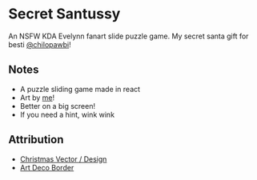# Secret Santussy

An NSFW KDA Evelynn fanart slide puzzle game. My secret santa gift for besti [@chilopawbi](https://www.twitter.com/chilopawbi)!

## Notes

- A puzzle sliding game made in react
- Art by [me](https://www.twitter.com/im_caelli)!
- Better on a big screen!
- If you need a hint, wink wink

## Attribution

- [Christmas Vector / Design](https://www.freepik.com/free-vector/christmas-season-celebration-landing-page-template_32448156.html)
- [Art Deco Border](https://www.freepik.com/free-vector/art-deco-golden-frames-set_8270940.html)
